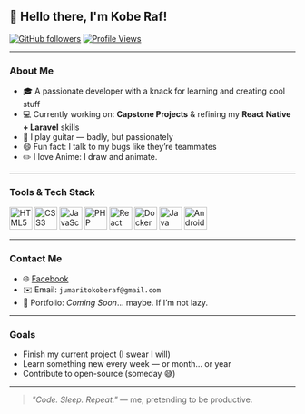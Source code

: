 ## 👋 Hello there, I'm Kobe Raf!

[![GitHub followers](https://img.shields.io/github/followers/kobeRaf?style=social)](https://github.com/kobeRaf)
[![Profile Views](https://komarev.com/ghpvc/?username=kobeRaf&style=flat-square)](https://github.com/kobeRaf)

---

### About Me

- 🎓 A passionate developer with a knack for learning and creating cool stuff
- 💻 Currently working on: **Capstone Projects** & refining my **React Native + Laravel** skills
- 🎸 I play guitar — badly, but passionately
- 😄 Fun fact: I talk to my bugs like they’re teammates
- ✏️ I love Anime: I draw and animate.

---

### Tools & Tech Stack

<p align="left">
  <img src="https://cdn.jsdelivr.net/gh/devicons/devicon/icons/html5/html5-original.svg" height="40" alt="HTML5" />
  <img src="https://cdn.jsdelivr.net/gh/devicons/devicon/icons/css3/css3-original.svg" height="40" alt="CSS3" />
  <img src="https://cdn.jsdelivr.net/gh/devicons/devicon/icons/javascript/javascript-original.svg" height="40" alt="JavaScript" />
  <img src="https://cdn.jsdelivr.net/gh/devicons/devicon/icons/php/php-original.svg" height="40" alt="PHP" />
  <img src="https://cdn.jsdelivr.net/gh/devicons/devicon/icons/react/react-original.svg" height="40" alt="React Native" />
  <img src="https://cdn.jsdelivr.net/gh/devicons/devicon/icons/docker/docker-original.svg" height="40" alt="Docker" />
  <img src="https://cdn.jsdelivr.net/gh/devicons/devicon/icons/java/java-original.svg" height="40" alt="Java" />
  <img src="https://cdn.jsdelivr.net/gh/devicons/devicon/icons/androidstudio/androidstudio-original.svg" height="40" alt="Android Studio" />
</p>

---

### Contact Me

- 🌐 [Facebook]([https://facebook.com/your-profile](https://www.facebook.com/kobe.rafEve)) 
- ✉️ Email: `jumaritokoberaf@gmail.com` 
- 🔗 Portfolio: _Coming Soon_... maybe. If I’m not lazy.

---

### Goals

- Finish my current project (I swear I will)
- Learn something new every week — or month... or year
- Contribute to open-source (someday 😅)

---

> _"Code. Sleep. Repeat."_ — me, pretending to be productive.
